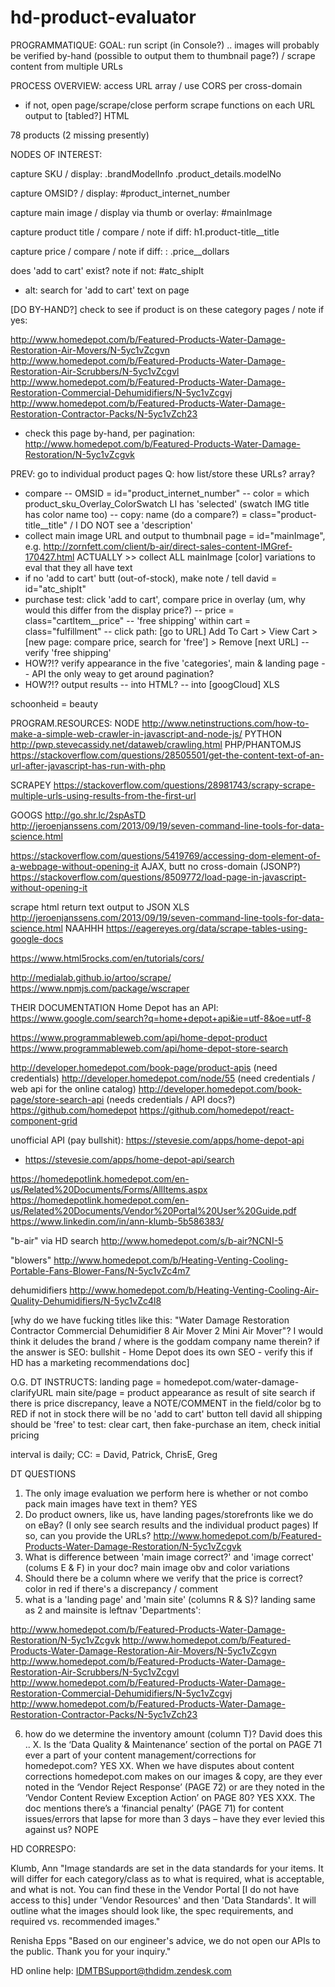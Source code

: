 # hd-product-evaluator


PROGRAMMATIQUE:
GOAL: run script (in Console?) .. images will probably be verified by-hand (possible to output them to thumbnail page?) / scrape content from multiple URLs

PROCESS OVERVIEW:
access URL array / use CORS per cross-domain
- if not, open page/scrape/close
perform scrape functions on each URL
output to [tabled?] HTML

78 products (2 missing presently)

NODES OF INTEREST:

capture SKU / display:
.brandModelInfo .product_details.modelNo

capture OMSID? / display:
#product_internet_number

capture main image / display via thumb or overlay:
#mainImage

capture product title / compare / note if diff:
h1.product-title__title

capture price / compare / note if diff:
:
.price__dollars

does 'add to cart' exist?  note if not:
#atc_shipIt
- alt: search for 'add to cart' text on page

[DO BY-HAND?] check to see if product is on these category pages / note if yes:

http://www.homedepot.com/b/Featured-Products-Water-Damage-Restoration-Air-Movers/N-5yc1vZcgvn
http://www.homedepot.com/b/Featured-Products-Water-Damage-Restoration-Air-Scrubbers/N-5yc1vZcgvl
http://www.homedepot.com/b/Featured-Products-Water-Damage-Restoration-Commercial-Dehumidifiers/N-5yc1vZcgvj
http://www.homedepot.com/b/Featured-Products-Water-Damage-Restoration-Contractor-Packs/N-5yc1vZch23
- check this page by-hand, per pagination: http://www.homedepot.com/b/Featured-Products-Water-Damage-Restoration/N-5yc1vZcgvk

PREV: go to individual product pages
Q: how list/store these URLs? array?
- compare 
-- OMSID = id="product_internet_number"
-- color = which product_sku_Overlay_ColorSwatch LI has 'selected' (swatch IMG title has color name too)
-- copy: name (do a compare?) = class="product-title__title" / I DO NOT see a 'description'
- collect main image URL and output to thumbnail page = id="mainImage", e.g. http://zornfett.com/client/b-air/direct-sales-content-IMGref-170427.html ACTUALLY >> collect ALL mainImage [color] variations to eval that they all have text
- if no 'add to cart' butt (out-of-stock), make note / tell david = id="atc_shipIt"
- purchase test: click 'add to cart', compare price in overlay (um, why would this differ from the display price?)
-- price = class="cartItem__price"
-- 'free shipping' within cart = class="fulfillment"
-- click path: [go to URL] Add To Cart > View Cart > [new page: compare price, search for 'free'] > Remove [next URL]
-- verify 'free shipping'
- HOW?!? verify appearance in the five 'categories', main & landing page
-- API the only weay to get around pagination?
- HOW?!? output results
-- into HTML?
-- into [googCloud] XLS

schoonheid = beauty

PROGRAM.RESOURCES:
NODE
http://www.netinstructions.com/how-to-make-a-simple-web-crawler-in-javascript-and-node-js/
PYTHON
http://pwp.stevecassidy.net/dataweb/crawling.html
PHP/PHANTOMJS
https://stackoverflow.com/questions/28505501/get-the-content-text-of-an-url-after-javascript-has-run-with-php

SCRAPEY
https://stackoverflow.com/questions/28981743/scrapy-scrape-multiple-urls-using-results-from-the-first-url

GOOGS
http://go.shr.lc/2spAsTD
http://jeroenjanssens.com/2013/09/19/seven-command-line-tools-for-data-science.html

https://stackoverflow.com/questions/5419769/accessing-dom-element-of-a-webpage-without-opening-it
AJAX, butt no cross-domain (JSONP?)
https://stackoverflow.com/questions/8509772/load-page-in-javascript-without-opening-it

scrape html return text output to JSON XLS
http://jeroenjanssens.com/2013/09/19/seven-command-line-tools-for-data-science.html
NAAHHH https://eagereyes.org/data/scrape-tables-using-google-docs

https://www.html5rocks.com/en/tutorials/cors/

http://medialab.github.io/artoo/scrape/
https://www.npmjs.com/package/wscraper

THEIR DOCUMENTATION
Home Depot has an API: https://www.google.com/search?q=home+depot+api&ie=utf-8&oe=utf-8

https://www.programmableweb.com/api/home-depot-product
https://www.programmableweb.com/api/home-depot-store-search

http://developer.homedepot.com/book-page/product-apis (need credentials)
http://developer.homedepot.com/node/55 (need credentials / web api for the online catalog)
http://developer.homedepot.com/book-page/store-search-api (needs credentials / API docs?)
https://github.com/homedepot
https://github.com/homedepot/react-component-grid

unofficial API (pay bullshit): 
https://stevesie.com/apps/home-depot-api
- https://stevesie.com/apps/home-depot-api/search

https://homedepotlink.homedepot.com/en-us/Related%20Documents/Forms/AllItems.aspx
https://homedepotlink.homedepot.com/en-us/Related%20Documents/Vendor%20Portal%20User%20Guide.pdf
https://www.linkedin.com/in/ann-klumb-5b586383/

"b-air" via HD search
http://www.homedepot.com/s/b-air?NCNI-5

"blowers"
http://www.homedepot.com/b/Heating-Venting-Cooling-Portable-Fans-Blower-Fans/N-5yc1vZc4m7

dehumidifiers
http://www.homedepot.com/b/Heating-Venting-Cooling-Air-Quality-Dehumidifiers/N-5yc1vZc4l8

[why do we have fucking titles like this: "Water Damage Restoration Contractor Commercial Dehumidifier 8 Air Mover 2 Mini Air Mover"? I would think it deludes the brand / where is the goddam company name therein? if the answer is SEO: bullshit - Home Depot does its own SEO - verify this if HD has a marketing recommendations doc]

O.G. DT INSTRUCTS:
landing page = homedepot.com/water-damage-clarifyURL
main site/page = product appearance as result of site search
if there is price discrepancy, leave a NOTE/COMMENT in the field/color bg to RED
if not in stock
there will be no 'add to cart' button
tell david
all shipping should be 'free'
to test: clear cart, then fake-purchase an item, check initial pricing

interval is daily; CC: = David, Patrick, ChrisE, Greg

DT QUESTIONS
1.  The only image evaluation we perform here is whether or not combo pack main images have text in them? 
YES
2.  Do product owners, like us, have landing pages/storefronts like we do on eBay? (I only see search results and the individual product pages) If so, can you provide the URLs?
http://www.homedepot.com/b/Featured-Products-Water-Damage-Restoration/N-5yc1vZcgvk
3.  What is difference between 'main image correct?' and 'image correct' (colums E & F) in your doc?
main image obv and color variations
4.  Should there be a column where we verify that the price is correct?
color in red if there's a discrepancy / comment
5.  what is a 'landing page' and 'main site' (columns R & S)?
landing same as 2 and mainsite is leftnav 'Departments':

http://www.homedepot.com/b/Featured-Products-Water-Damage-Restoration/N-5yc1vZcgvk
http://www.homedepot.com/b/Featured-Products-Water-Damage-Restoration-Air-Movers/N-5yc1vZcgvn
http://www.homedepot.com/b/Featured-Products-Water-Damage-Restoration-Air-Scrubbers/N-5yc1vZcgvl
http://www.homedepot.com/b/Featured-Products-Water-Damage-Restoration-Commercial-Dehumidifiers/N-5yc1vZcgvj
http://www.homedepot.com/b/Featured-Products-Water-Damage-Restoration-Contractor-Packs/N-5yc1vZch23

6.  how do we determine the inventory amount (column T)?
David does this ..
X. Is the ‘Data Quality & Maintenance’ section of the portal on PAGE 71 ever a part of your content management/corrections for homedepot.com? 
YES
XX. When we have disputes about content corrections homedepot.com makes on our images & copy, are they ever noted in the ‘Vendor Reject Response’ (PAGE 72) or are they noted in the ‘Vendor Content Review Exception Action’ on PAGE 80?
YES
XXX. The doc mentions there’s a ‘financial penalty’ (PAGE 71) for content issues/errors that lapse for more than 3 days – have they ever levied this against us? 
NOPE

HD CORRESPO:

Klumb, Ann
"Image standards are set in the data standards for your items. It will differ for each category/class as to what is required, what is acceptable, and what is not. You can find these in the Vendor Portal [I do not have access to this] under 'Vendor Resources' and then 'Data Standards'. It will outline what the images should look like, the spec requirements, and required vs. recommended images."

Renisha Epps
"Based on our engineer's advice, we do  not open our APIs to the public. 
Thank you for your inquiry."

HD online help:
IDMTBSupport@thdidm.zendesk.com
